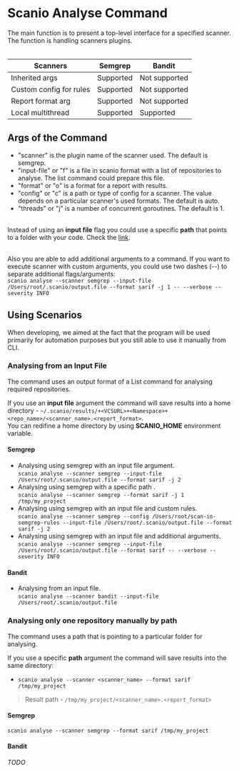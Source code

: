 # Scanio Analyse Command
The main function is to present a top-level interface for a specified scanner. The function is handling scanners plugins. <br><br>

|Scanners|Semgrep|Bandit|
|----|-----|---|
|Inherited args|Supported|Not supported|
|Custom config for rules|Supported|Not supported|
|Report format arg|Supported|Not supported|
|Local multithread|Supported|Supported|

## Args of the Command
- "scanner" is the plugin name of the scanner used. The default is semgrep.
- "input-file" or "f" is a file in scanio format with a list of repositories to analyse. The list command could prepare this file.
- "format" or "o" is a format for a report with results. 
- "config" or "c" is a path or type of config for a scanner. The value depends on a particular scanner's used formats. The default is auto. 
- "threads" or "j" is a number of concurrent goroutines. The default is 1.<br><br>

Instead of using an **input file** flag you could use a specific **path** that points to a folder with your code. Check the [link](#analysing-only-one-repository-manually-by-path). <br><br>

Also you are able to add additional arguments to a command. If you want to execute scanner with custom arguments, you could use two dashes (--) to separate additional flags/arguments:<br>
```scanio analyse --scanner semgrep --input-file /Users/root/.scanio/output.file --format sarif -j 1 -- --verbose --severity INFO```

## Using Scenarios 
When developing, we aimed at the fact that the program will be used primarily for automation purposes but you still able to use it manually from CLI.

### Analysing from an Input File
The command uses an output format of a List command for analysing required repositories.<br>

If you use an **input file** argument the command will save results into a home directory - ```~/.scanio/results/+<VCSURL>+<Namespace>+<repo_name>/<scanner_name>.<report_format>```.<br>
You can redifine a home directory by using **SCANIO_HOME** environment variable.

#### Semgrep
* Analysing using semgrep with an input file argument.<br>
```scanio analyse --scanner semgrep --input-file /Users/root/.scanio/output.file --format sarif -j 2```
* Analysing using semgrep with a specific path .<br>
```scanio analyse --scanner semgrep --format sarif -j 1 /tmp/my_project```
* Analysing using semgrep with an input file and custom rules.<br>
```scanio analyse --scanner semgrep --config /Users/root/scan-io-semgrep-rules --input-file /Users/root/.scanio/output.file --format sarif -j 2```
* Analysing using semgrep with an input file and additional arguments.<br>
```scanio analyse --scanner semgrep --input-file /Users/root/.scanio/output.file --format sarif -- --verbose --severity INFO```

#### Bandit
* Analysing from an input file.<br>
```scanio analyse --scanner bandit --input-file /Users/root/.scanio/output.file```

### Analysing only one repository manually by path
The command uses a path that is pointing to a particular folder for analysing.<br>

If you use a specific **path** argument the command will save results into the same directory:<br>
* ```scanio analyse --scanner <scanner_name> --format sarif /tmp/my_project```
> Result path - ```/tmp/my_project/<scanner_name>.<report_format>```

#### Semgrep
```scanio analyse --scanner semgrep --format sarif /tmp/my_project```

#### Bandit
*TODO*
